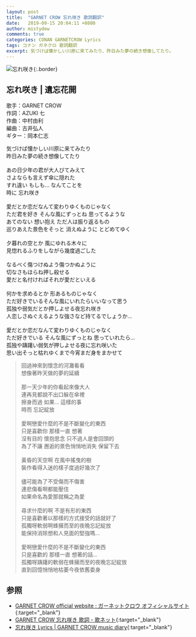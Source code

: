 ```yaml
---
layout: post
title:  "GARNET CROW 忘れ咲き 歌詞翻訳"
date:   2019-09-15 20:04:11 +0800
author: mistydew
comments: true
categories: CONAN GARNETCROW Lyrics
tags: コナン ガネクロ 歌詞翻訳
excerpt: 気づけば懐かしい川原に来てみたり、昨日みた夢の続き想像してたり。
---
```

![忘れ咲き](https://raw.githubusercontent.com/mistydew/gc2/master/cover/single/SG17_忘れ咲き.jpg){:.border}

## 忘れ咲き | 遺忘花開

歌手：GARNET CROW<br>
作詞：AZUKI 七<br>
作曲：中村由利<br>
編曲：古井弘人<br>
ギター：岡本仁志

<div class="lyric-original">
<p>
気づけば懐かしい川原に来てみたり<br>
昨日みた夢の続き想像してたり<br>
<br>
あの日少年の君が大人びてみえて<br>
さよならも言えず傘に隠れた<br>
すれ違い もしも… なんてことを<br>
時に 忘れ咲き<br>
<br>
愛だとか恋だなんて変わりゆくものじゃなく<br>
ただ君を好き そんな風にずっとね 思ってるような<br>
あてのない 想い抱え ただ人は振り返るもの<br>
巡りあえた景色をそっと 消えぬように とどめてゆく<br>
<br>
夕暮れの空とか 風にゆれる木々に<br>
見惚れるふりをしながら幾度過ごした<br>
<br>
なるべく傷つけぬよう傷つかぬように<br>
切なさもほらね押し殺せる<br>
愛だと名付ければそれが愛だといえる<br>
<br>
何かを求めるとか 形あるものじゃなく<br>
ただ好きでいるそんな風にいれたらいいなって思う<br>
孤独や弱気だとか押しよせる夜忘れ咲き<br>
人恋しさぬぐえるような強さなど持てるでしょうか…<br>
<br>
愛だとか恋だなんて変わりゆくものじゃなく<br>
ただ好きでいる そんな風にずっとね 思っていれたら…<br>
孤独や躊躇い弱気が押しよせる夜に忘れ咲いた<br>
思い出そっと枯れゆくまで今宵まだ身をまかせて
</p>
</div>

<div class="lyric-translation">
<blockquote>
回過神來到懷念的河灘看看<br>
想像著昨天做的夢的延續<br>
<br>
那一天少年的你看起來像大人<br>
連再見都說不出口躲在傘裡<br>
擦身而過 如果... 這樣的事<br>
時而 忘記綻放<br>
<br>
愛啊戀愛什麼的不是不斷變化的東西<br>
只是喜歡你 那樣一直 想著<br>
沒有目的 懷抱思念 只不過人是會回頭的<br>
為了不讓 邂逅的景色悄悄地消失 保留下去<br>
<br>
黃昏的天空啊 在風中搖曳的樹<br>
裝作看得入迷的樣子度過好幾次了<br>
<br>
儘可能為了不受傷而不傷害<br>
連悲傷看啊都能壓住<br>
如果命名為愛那就稱之為愛<br>
<br>
尋求什麼的啊 不是有形的東西<br>
只是喜歡著以那樣的方式接受的話就好了<br>
孤獨呀軟弱啊蜂擁而至的夜晚忘記綻放<br>
能保持消除想和人見面的堅強嗎...<br>
<br>
愛啊戀愛什麼的不是不斷變化的東西<br>
只是喜歡的 那樣一直 想著的話...<br>
孤獨呀躊躇的軟弱在蜂擁而至的夜晚忘記綻放<br>
直到回憶悄悄地枯萎今夜依舊委身
</blockquote>
</div>

## 参照

* [GARNET CROW official website : ガーネットクロウ オフィシャルサイト](http://www.garnetcrow.com){:target="_blank"}
* [GARNET CROW 忘れ咲き 歌詞 - 歌ネット](https://www.uta-net.com/song/21024){:target="_blank"}
* [忘れ咲き Lyrics \| GARNET CROW music diary](https://mistydew.github.io/gc/lyrics/original/忘れ咲き.html){:target="_blank"}
